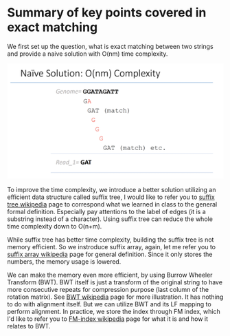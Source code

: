 # Summary of key points covered in exact matching

We first set up the question, what is exact matching between two strings and provide a naive solution with O(nm) time complexity.

![naive](../image/naive.png)

To improve the time complexity, we introduce a better solution utilizing an efficient data structure called suffix tree, I would like to refer you
to [suffix tree wikipedia](https://en.wikipedia.org/wiki/Suffix_tree) page to correspond what we learned in class to the general formal definition. Especially pay attentions to the label of edges (it is a substring instead of a character). Using suffix tree can reduce the whole time complexity down to O(n+m).

While suffix tree has better time complexity, building the suffix tree is not memory efficient. So we instroduce suffix array, again, let me refer you to [suffix array wikipedia](https://en.wikipedia.org/wiki/Suffix_array) page for general definition. Since it only stores the numbers, the memory usage is lowered.

We can make the memory even more efficient, by using Burrow Wheeler Transform (BWT). BWT itself is just a transform of the original string to have more consecutive repeats for compression purpose (last column of the rotation matrix). See [BWT wikipedia](https://en.wikipedia.org/wiki/Burrows%E2%80%93Wheeler_transform) page for more illustration. It has nothing to do with alignment itself. But we can utilize BWT and its LF mapping to perform alignment. In practice, we store the index through FM index, which I'd like to refer you to [FM-index wikipedia](https://en.wikipedia.org/wiki/FM-index) page for what it is and how it relates to BWT.


